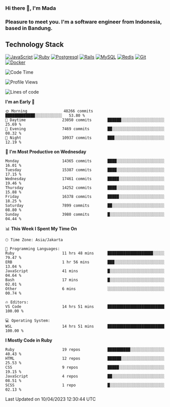 ### Hi there 👋, I'm Mada
### Pleasure to meet you. I'm a software engineer from Indonesia, based in Bandung.

## Technology Stack

[![JavaScript](https://img.shields.io/badge/-JavaScript-%23F7DF1C?style=flat-square&logo=javascript&logoColor=000000&labelColor=%23F7DF1C&color=%23FFCE5A)](https://www.javascript.com/)
[![Ruby](https://img.shields.io/badge/Ruby-CC342D?style=flat-square&logo=ruby&logoColor=white)](https://www.ruby-lang.org/en/)
[![Postgresql](https://img.shields.io/badge/PostgreSQL-316192?style=flat-square&logo=postgresql&logoColor=ffffff)](https://www.postgresql.org/)
[![Rails](https://img.shields.io/badge/Ruby_on_Rails-CC0000?style=flat-square&logo=ruby-on-rails&logoColor=white)](https://rubyonrails.org/)
[![MySQL](https://img.shields.io/badge/-MySQL-4479A1?style=flat-square&logo=MySQL&logoColor=ffffff)](https://www.mysql.com/)
[![Redis](https://img.shields.io/badge/-Redis-DC382D?style=flat-square&logo=Redis&logoColor=ffffff)](https://redis.io/)
[![Git](https://img.shields.io/badge/-Git-%23F05032?style=flat-square&logo=git&logoColor=%23ffffff)](https://git-scm.com/)
[![Docker](https://img.shields.io/badge/-Docker-2496ED?style=flat-square&logo=docker&logoColor=ffffff)](https://www.docker.com/)
<!--
**madaarya/madaarya** is a ✨ _special_ ✨ repository because its `README.md` (this file) appears on your GitHub profile.

Here are some ideas to get you started:

- 🔭 I’m currently working on ...
- 🌱 I’m currently learning ...
- 👯 I’m looking to collaborate on ...
- 🤔 I’m looking for help with ...
- 💬 Ask me about ...
- 📫 How to reach me: ...
- 😄 Pronouns: ...
- ⚡ Fun fact: ...
-->
<!--START_SECTION:waka-->
![Code Time](http://img.shields.io/badge/Code%20Time-5%2C327%20hrs%2046%20mins-blue)

![Profile Views](http://img.shields.io/badge/Profile%20Views-0-blue)

![Lines of code](https://img.shields.io/badge/From%20Hello%20World%20I%27ve%20Written-35.0%20million%20lines%20of%20code-blue)

**I'm an Early 🐤** 

```text
🌞 Morning                48266 commits       █████████████░░░░░░░░░░░░   53.80 % 
🌆 Daytime                23050 commits       ██████░░░░░░░░░░░░░░░░░░░   25.69 % 
🌃 Evening                7469 commits        ██░░░░░░░░░░░░░░░░░░░░░░░   08.32 % 
🌙 Night                  10937 commits       ███░░░░░░░░░░░░░░░░░░░░░░   12.19 % 
```
📅 **I'm Most Productive on Wednesday** 

```text
Monday                   14365 commits       ████░░░░░░░░░░░░░░░░░░░░░   16.01 % 
Tuesday                  15387 commits       ████░░░░░░░░░░░░░░░░░░░░░   17.15 % 
Wednesday                17461 commits       █████░░░░░░░░░░░░░░░░░░░░   19.46 % 
Thursday                 14252 commits       ████░░░░░░░░░░░░░░░░░░░░░   15.88 % 
Friday                   16378 commits       █████░░░░░░░░░░░░░░░░░░░░   18.25 % 
Saturday                 7899 commits        ██░░░░░░░░░░░░░░░░░░░░░░░   08.80 % 
Sunday                   3980 commits        █░░░░░░░░░░░░░░░░░░░░░░░░   04.44 % 
```


📊 **This Week I Spent My Time On** 

```text
🕑︎ Time Zone: Asia/Jakarta

💬 Programming Languages: 
Ruby                     11 hrs 48 mins      ████████████████████░░░░░   79.47 % 
ERB                      1 hr 56 mins        ███░░░░░░░░░░░░░░░░░░░░░░   13.04 % 
JavaScript               41 mins             █░░░░░░░░░░░░░░░░░░░░░░░░   04.64 % 
Bash                     17 mins             █░░░░░░░░░░░░░░░░░░░░░░░░   02.01 % 
Other                    6 mins              ░░░░░░░░░░░░░░░░░░░░░░░░░   00.74 % 

🔥 Editors: 
VS Code                  14 hrs 51 mins      █████████████████████████   100.00 % 

💻 Operating System: 
WSL                      14 hrs 51 mins      █████████████████████████   100.00 % 
```

**I Mostly Code in Ruby** 

```text
Ruby                     19 repos            ██████████░░░░░░░░░░░░░░░   40.43 % 
HTML                     12 repos            ██████░░░░░░░░░░░░░░░░░░░   25.53 % 
CSS                      9 repos             █████░░░░░░░░░░░░░░░░░░░░   19.15 % 
JavaScript               4 repos             ██░░░░░░░░░░░░░░░░░░░░░░░   08.51 % 
SCSS                     1 repo              █░░░░░░░░░░░░░░░░░░░░░░░░   02.13 % 
```




 Last Updated on 10/04/2023 12:30:44 UTC
<!--END_SECTION:waka-->
